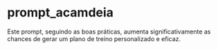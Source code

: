 # prompt_acamdeia
Este prompt, seguindo as boas práticas, aumenta significativamente as chances de gerar um plano de treino personalizado e eficaz.
